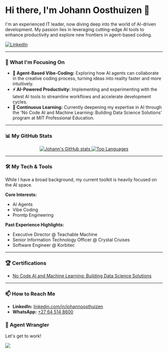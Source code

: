 # Hi there, I'm Johann Oosthuizen 👋

I'm an experienced IT leader, now diving deep into the world of AI-driven development. My passion lies in leveraging cutting-edge AI tools to enhance productivity and explore new frontiers in agent-based coding.

<p align="left">
  <a href="https://www.linkedin.com/in/johannoosthuizen" target="_blank">
    <img src="https://img.shields.io/badge/LinkedIn-0077B5?style=for-the-badge&logo=linkedin&logoColor=white" alt="LinkedIn">
  </a>
</p>

---

### 🚀 What I'm Focusing On

-   **🤖 Agent-Based Vibe-Coding:** Exploring how AI agents can collaborate in the creative coding process, turning ideas into reality faster and more intuitively.
-   **⚡ AI-Powered Productivity:** Implementing and experimenting with the latest AI tools to streamline workflows and accelerate development cycles.
-   **🧠 Continuous Learning:** Currently deepening my expertise in AI through the 'No Code AI and Machine Learning: Building Data Science Solutions' program at MIT Professional Education.

---

### 📊 My GitHub Stats

<p align="center">
  <a href="https://github.com/anuraghazra/github-readme-stats">
    <img src="https://github-readme-stats.vercel.app/api?username=JohannOosthuizen&show_icons=true&theme=radical&rank_icon=github" alt="Johann's GitHub stats">
  </a>
  <a href="https://github.com/anuraghazra/github-readme-stats">
    <img src="https://github-readme-stats.vercel.app/api/top-langs/?username=JohannOosthuizen&layout=compact&theme=radical" alt="Top Languages">
  </a>
</p>

---

### 🛠️ My Tech & Tools

While I have a broad background, my current toolkit is heavily focused on the AI space.

**Core Interests:**
-   AI Agents
-   Vibe Coding
-   Promtp Engineering

**Past Experience Highlights:**
-   Executive Director @ Teachable Machine
-   Senior Information Technology Officer @ Crystal Cruises
-   Software Engineer @ Korbitec

---

### 🏆 Certifications

- [No Code AI and Machine Learning: Building Data Science Solutions](https://www.credential.net/9c9e4557-6a05-4df0-b94c-b4922d76d8a1#acc.YOuVpRxL)

---

### 📫 How to Reach Me

- **LinkedIn:** [linkedin.com/in/johannoosthuizen](https://www.linkedin.com/in/johannoosthuizen)
- **WhatsApp:** [+27 64 514 8600](https://wa.me/27645148600)

### 🤖 Agent Wrangler

Let's get to work!

  <a alingment="center">
    <img src="images/coding-bot- master-animated.gif" >
  </a>


